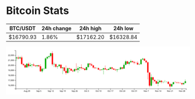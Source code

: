 # Bitcoin Stats

BTC/USDT|24h change|24h high|24h low|
|---|---|---|---|
|$16790.93|1.86%|$17162.20|$16328.84|

<img src="./chart.svg">
